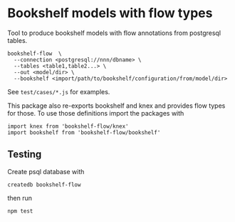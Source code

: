# Bookshelf models with flow types

Tool to produce bookshelf models with flow annotations from postgresql tables.

    bookshelf-flow  \
      --connection <postgresql://nnn/dbname> \
      --tables <table1,table2...> \
      --out <model/dir> \
      --bookshelf <import/path/to/bookshelf/configuration/from/model/dir>

See `test/cases/*.js` for examples.

This package also re-exports bookshelf and knex and provides flow types for
those. To use those definitions import the packages with

    import knex from 'bookshelf-flow/knex'
    import bookshelf from 'bookshelf-flow/bookshelf'

## Testing

Create psql database with

    createdb bookshelf-flow

then run

    npm test
